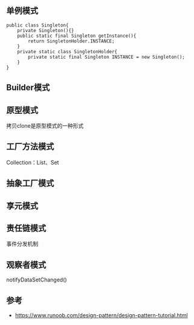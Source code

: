 ## 单例模式

```
public class Singleton{
    private Singleton(){}
    public static final Singleton getInstance(){
        return SingletonHolder.INSTANCE;
    }
    private static class SingletonHolder{
        private static final Singleton INSTANCE = new Singleton();
    }
}
```
## Builder模式

## 原型模式
拷贝clone是原型模式的一种形式

## 工厂方法模式
Collection：List、Set
## 抽象工厂模式

## 享元模式

## 责任链模式
事件分发机制

## 观察者模式
notifyDataSetChanged()


## 参考
* https://www.runoob.com/design-pattern/design-pattern-tutorial.html